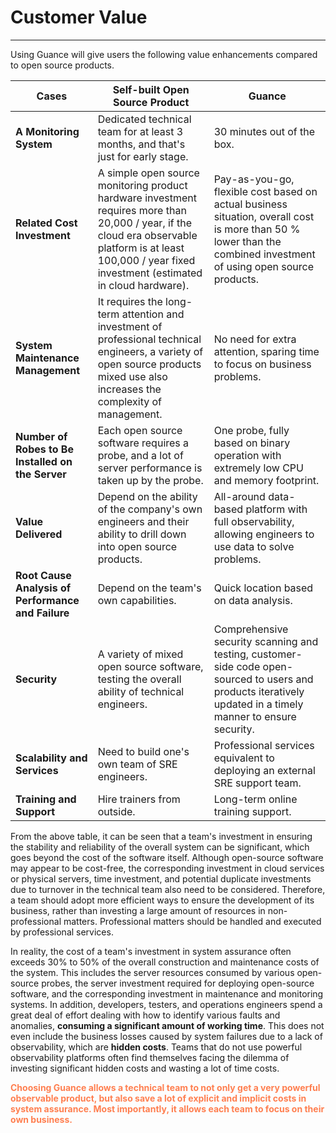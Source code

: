 # Customer Value
---

Using Guance will give users the following value enhancements compared to open source products.

| Cases | Self-built Open Source Product | Guance |
| --- | --- | --- |
| **A Monitoring System** | Dedicated technical team for at least 3 months, and that's just for early stage. | 30 minutes out of the box. |
| **Related Cost Investment** | A simple open source monitoring product hardware investment requires more than 20,000 / year, if the cloud era observable platform is at least 100,000 / year fixed investment (estimated in cloud hardware). | Pay-as-you-go, flexible cost based on actual business situation, overall cost is more than 50 % lower than the combined investment of using open source products. |
| **System Maintenance Management** | It requires the long-term attention and investment of professional technical engineers, a variety of open source products mixed use also increases the complexity of management. | No need for extra attention, sparing time to focus on business problems. |
| **Number of Robes to Be Installed on the Server** | Each open source software requires a probe, and a lot of server performance is taken up by the probe. | One probe, fully based on binary operation with extremely low CPU and memory footprint. |
| **Value Delivered** | Depend on the ability of the company's own engineers and their ability to drill down into open source products. | All-around data-based platform with full observability, allowing engineers to use data to solve problems. |
| **Root Cause Analysis of Performance and Failure** | Depend on the team's own capabilities. | Quick location based on data analysis. |
| **Security** | A variety of mixed open source software, testing the overall ability of technical engineers. | Comprehensive security scanning and testing, customer-side code open-sourced to users and products iteratively updated in a timely manner to ensure security. |
| **Scalability and Services** | Need to build one's own team of SRE engineers. | Professional services equivalent to deploying an external SRE support team. |
| **Training and Support** | Hire trainers from outside. | Long-term online training support. |

From the above table, it can be seen that a team's investment in ensuring the stability and reliability of the overall system can be significant, which goes beyond the cost of the software itself. Although open-source software may appear to be cost-free, the corresponding investment in cloud services or physical servers, time investment, and potential duplicate investments due to turnover in the technical team also need to be considered. Therefore, a team should adopt more efficient ways to ensure the development of its business, rather than investing a large amount of resources in non-professional matters. Professional matters should be handled and executed by professional services.


In reality, the cost of a team's investment in system assurance often exceeds 30% to 50% of the overall construction and maintenance costs of the system. This includes the server resources consumed by various open-source probes, the server investment required for deploying open-source software, and the corresponding investment in maintenance and monitoring systems. In addition, developers, testers, and operations engineers spend a great deal of effort dealing with how to identify various faults and anomalies, **consuming a significant amount of working time**. This does not even include the business losses caused by system failures due to a lack of observability, which are **hidden costs**. Teams that do not use powerful observability platforms often find themselves facing the dilemma of investing significant hidden costs and wasting a lot of time costs.

<font color=coral>**Choosing Guance allows a technical team to not only get a very powerful observable product, but also save a lot of explicit and implicit costs in system assurance. Most importantly, it allows each team to focus on their own business.**</font>



